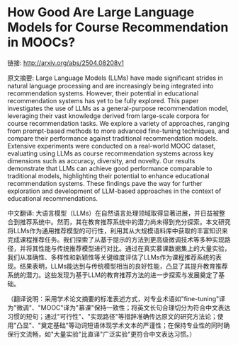 # How Good Are Large Language Models for Course Recommendation in MOOCs?

链接: http://arxiv.org/abs/2504.08208v1

原文摘要:
Large Language Models (LLMs) have made significant strides in natural
language processing and are increasingly being integrated into recommendation
systems. However, their potential in educational recommendation systems has yet
to be fully explored. This paper investigates the use of LLMs as a
general-purpose recommendation model, leveraging their vast knowledge derived
from large-scale corpora for course recommendation tasks. We explore a variety
of approaches, ranging from prompt-based methods to more advanced fine-tuning
techniques, and compare their performance against traditional recommendation
models. Extensive experiments were conducted on a real-world MOOC dataset,
evaluating using LLMs as course recommendation systems across key dimensions
such as accuracy, diversity, and novelty. Our results demonstrate that LLMs can
achieve good performance comparable to traditional models, highlighting their
potential to enhance educational recommendation systems. These findings pave
the way for further exploration and development of LLM-based approaches in the
context of educational recommendations.

中文翻译:
大语言模型（LLMs）在自然语言处理领域取得显著进展，并日益被整合到推荐系统中。然而，其在教育推荐系统中的潜力尚未得到充分探索。本文研究将LLMs作为通用推荐模型的可行性，利用其从大规模语料库中获取的丰富知识来完成课程推荐任务。我们探索了从基于提示的方法到更高级微调技术等多种实现路径，并将其性能与传统推荐模型进行对比。通过在真实慕课数据集上的大量实验，我们从准确性、多样性和新颖性等关键维度评估了LLMs作为课程推荐系统的表现。结果表明，LLMs能达到与传统模型相当的良好性能，凸显了其提升教育推荐系统的潜力。这些发现为基于LLM的教育推荐方法的进一步探索与发展奠定了基础。

（翻译说明：采用学术论文摘要的标准表述方式，对专业术语如"fine-tuning"译为"微调"、"MOOC"译为"慕课"保持一致性；将英文长句合理切分为符合中文表达习惯的短句；通过"可行性"、"实现路径"等措辞准确传达原文的研究方法论；使用"凸显"、"奠定基础"等动词短语体现学术文本的严谨性；在保持专业性的同时确保行文流畅，如"大量实验"比直译"广泛实验"更符合中文表达习惯。）

